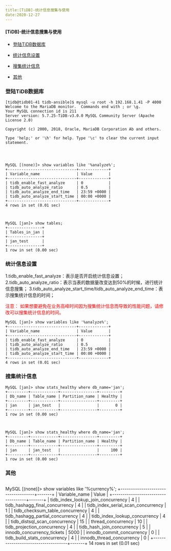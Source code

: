 ```yaml
---
title:[TiDB]-统计信息搜集与使用
date:2020-12-27
---
```




#### [TiDB]-统计信息搜集与使用

- [登陆TiDB数据库](登陆TiDB数据库)

- [统计信息设置](统计信息设置)

- [搜集统计信息](搜集统计信息)

- [其他](其他)

  

  



### 登陆TiDB数据库

```
[tidb@tidb01-41 tidb-ansible]$ mysql -u root -h 192.168.1.41 -P 4000
Welcome to the MariaDB monitor.  Commands end with ; or \g.
Your MySQL connection id is 211
Server version: 5.7.25-TiDB-v3.0.0 MySQL Community Server (Apache License 2.0)

Copyright (c) 2000, 2018, Oracle, MariaDB Corporation Ab and others.

Type 'help;' or '\h' for help. Type '\c' to clear the current input statement.




MySQL [(none)]> show variables like '%analyze%';
+------------------------------+-------------+
| Variable_name                | Value       |
+------------------------------+-------------+
| tidb_enable_fast_analyze     | 0           |
| tidb_auto_analyze_ratio      | 0.5         |
| tidb_auto_analyze_end_time   | 23:59 +0000 |
| tidb_auto_analyze_start_time | 00:00 +0000 |
+------------------------------+-------------+
4 rows in set (0.01 sec)



MySQL [jan]> show tables;
+---------------+
| Tables_in_jan |
+---------------+
| jan_test      |
+---------------+
1 row in set (0.00 sec)
```



### 统计信息设置

1.tidb_enable_fast_analyze：表示是否开启统计信息设置；
2.tidb_auto_analyze_ratio：表示当表的数据量改变达到50%的时候，进行统计信息搜集；
3.tidb_auto_analyze_start_time/tidb_auto_analyze_end_time：表示搜集统计信息的时间；

<span style=color:red>注意：</span>
<span style=color:red>如果想要避免在业务高峰时间因为搜集统计信息而导致的性能问题，请修改可以搜集统计信息的时间。</span>

```
MySQL [jan]> show variables like '%analyze%';
+------------------------------+-------------+
| Variable_name                | Value       |
+------------------------------+-------------+
| tidb_enable_fast_analyze     | 0           |
| tidb_auto_analyze_ratio      | 0.5         |
| tidb_auto_analyze_end_time   | 23:59 +0000 |
| tidb_auto_analyze_start_time | 00:00 +0000 |
+------------------------------+-------------+
4 rows in set (0.01 sec)
```



### 搜集统计信息

```
MySQL [jan]> show stats_healthy where db_name='jan';
+---------+------------+----------------+---------+
| Db_name | Table_name | Partition_name | Healthy |
+---------+------------+----------------+---------+
| jan     | jan_test   |                |       0 |
+---------+------------+----------------+---------+
1 row in set (0.00 sec)



MySQL [jan]> show stats_healthy where db_name='jan';
+---------+------------+----------------+---------+
| Db_name | Table_name | Partition_name | Healthy |
+---------+------------+----------------+---------+
| jan     | jan_test   |                |     100 |
+---------+------------+----------------+---------+
1 row in set (0.00 sec)
```



### 其他

```

```

MySQL [(none)]> show variables like '%currency%';
+------------------------------------+-------+
| Variable_name | Value |
+------------------------------------+-------+
| tidb_index_lookup_join_concurrency | 4 |
| tidb_hashagg_final_concurrency | 4 |
| tidb_index_serial_scan_concurrency | 1 |
| tidb_checksum_table_concurrency | 4 |
| tidb_hashagg_partial_concurrency | 4 |
| tidb_index_lookup_concurrency | 4 |
| tidb_distsql_scan_concurrency | 15 |
| thread_concurrency | 10 |
| tidb_projection_concurrency | 4 |
| tidb_hash_join_concurrency | 5 |
| innodb_concurrency_tickets | 5000 |
| innodb_commit_concurrency | 0 |
| tidb_build_stats_concurrency | 4 |
| innodb_thread_concurrency | 0 |
+------------------------------------+-------+
14 rows in set (0.01 sec)

```

```

